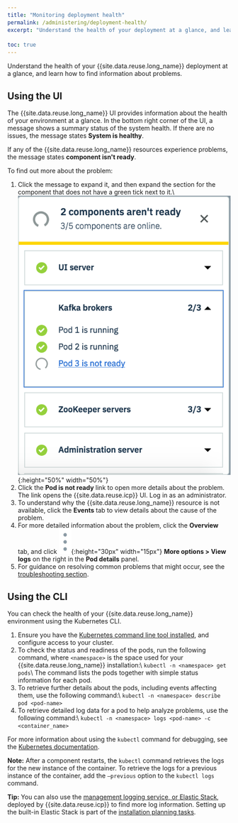 ```yaml
---
title: "Monitoring deployment health"
permalink: /administering/deployment-health/
excerpt: "Understand the health of your deployment at a glance, and learn how to find information about problems."

toc: true
---
```


Understand the health of your {{site.data.reuse.long_name}} deployment at a glance, and learn how to find information about problems.

## Using the UI

The {{site.data.reuse.long_name}} UI provides information about the health of your environment at a glance. In the bottom right corner of the UI, a message shows a summary status of the system health. If there are no issues, the message states **System is healthy**.

If any of the {{site.data.reuse.long_name}} resources experience problems, the message states **component isn't ready**.

To find out more about the problem:

1. Click the message to expand it, and then expand the section for the component that does not have a green tick next to it.\\
   ![Example screen capture showing when a component is not ready, stating "Pod 3 is not ready" as a link.](../../images/component-not-ready.png){:height="50%" width="50%"}
2. Click the **Pod is not ready** link to open more details about the problem. The link opens the {{site.data.reuse.icp}} UI. Log in as an administrator.
3. To understand why the {{site.data.reuse.long_name}} resource is not available, click the **Events** tab to view details about the cause of the problem.
4. For more detailed information about the problem, click the **Overview** tab, and click ![More options icon](../../images/more_options.png "Three vertical dots for the more options icon at end of each row."){:height="30px" width="15px"} **More options > View logs** on the right in the **Pod details** panel.
5. For guidance on resolving common problems that might occur, see the [troubleshooting section](../../troubleshooting/intro/).

## Using the CLI

You can check the health of your {{site.data.reuse.long_name}} environment using the Kubernetes CLI.

1. Ensure you have the [Kubernetes command line tool installed](https://www.ibm.com/support/knowledgecenter/SSBS6K_3.1.0/manage_cluster/cfc_cli.html), and configure access to your cluster.
2. To check the status and readiness of the pods, run the following command, where `<namespace>` is the space used for your {{site.data.reuse.long_name}} installation:\\
   `kubectl -n <namespace> get pods`\\
   The command lists the pods together with simple status information for each pod.
3. To retrieve further details about the pods, including events affecting them, use the following command:\\
   `kubectl -n <namespace> describe pod <pod-name>`
4. To retrieve detailed log data for a pod to help analyze problems, use the following command:\\
   `kubectl -n <namespace> logs <pod-name> -c <container_name>`

For more information about using the `kubectl` command for debugging, see the [Kubernetes documentation](https://kubernetes.io/docs/tasks/debug-application-cluster/debug-application-introspection/#using-kubectl-describe-pod-to-fetch-details-about-pod).

**Note:** After a component restarts, the `kubectl` command retrieves the logs for the new instance of the container. To retrieve the logs for a previous instance of the container, add the `–previous` option to the `kubectl logs` command.

**Tip:** You can also use the [management logging service, or Elastic Stack](https://www.ibm.com/support/knowledgecenter/sv/SSBS6K_3.1.0/manage_metrics/logging_elk.html), deployed by {{site.data.reuse.icp}} to find more log information. Setting up the built-in Elastic Stack is part of the [installation planning tasks](../../installing/planning/#logging).
